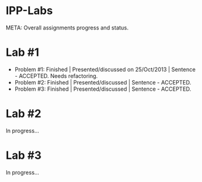 IPP-Labs
========

META: Overall assignments progress and status.

Lab #1
======

- Problem #1: Finished | Presented/discussed on 25/Oct/2013 | Sentence - ACCEPTED. Needs refactoring.
- Problem #2: Finished | Presented/discussed | Sentence - ACCEPTED.
- Problem #3: Finished | Presented/discussed | Sentence - ACCEPTED.

Lab #2
======

In progress...


Lab #3
======

In progress...